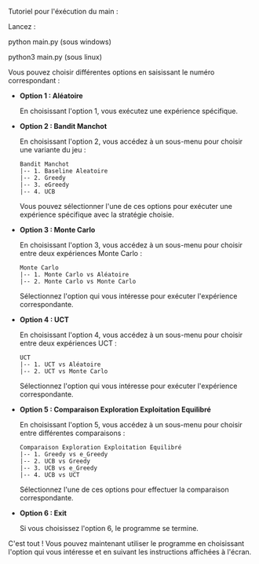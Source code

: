 Tutoriel pour l'éxécution du main : 

Lancez : 

python main.py (sous windows)

python3 main.py (sous linux) 


Vous pouvez choisir différentes options en saisissant le numéro correspondant :

- **Option 1 : Aléatoire**

  En choisissant l'option 1, vous exécutez une expérience spécifique.

- **Option 2 : Bandit Manchot**

  En choisissant l'option 2, vous accédez à un sous-menu pour choisir une variante du jeu :

  ```
  Bandit Manchot
  |-- 1. Baseline Aleatoire
  |-- 2. Greedy
  |-- 3. eGreedy
  |-- 4. UCB
  ```

  Vous pouvez sélectionner l'une de ces options pour exécuter une expérience spécifique avec la stratégie choisie.

- **Option 3 : Monte Carlo**

  En choisissant l'option 3, vous accédez à un sous-menu pour choisir entre deux expériences Monte Carlo :

  ```
  Monte Carlo
  |-- 1. Monte Carlo vs Aléatoire
  |-- 2. Monte Carlo vs Monte Carlo
  ```

  Sélectionnez l'option qui vous intéresse pour exécuter l'expérience correspondante.

- **Option 4 : UCT**

  En choisissant l'option 4, vous accédez à un sous-menu pour choisir entre deux expériences UCT :

  ```
  UCT
  |-- 1. UCT vs Aléatoire
  |-- 2. UCT vs Monte Carlo
  ```

  Sélectionnez l'option qui vous intéresse pour exécuter l'expérience correspondante.

- **Option 5 : Comparaison Exploration Exploitation Equilibré**

  En choisissant l'option 5, vous accédez à un sous-menu pour choisir entre différentes comparaisons :

  ```
  Comparaison Exploration Exploitation Equilibré
  |-- 1. Greedy vs e_Greedy
  |-- 2. UCB vs Greedy
  |-- 3. UCB vs e_Greedy
  |-- 4. UCB vs UCT
  ```

  Sélectionnez l'une de ces options pour effectuer la comparaison correspondante.

- **Option 6 : Exit**

  Si vous choisissez l'option 6, le programme se termine.

C'est tout ! Vous pouvez maintenant utiliser le programme en choisissant l'option qui vous intéresse et en suivant les instructions affichées à l'écran.
